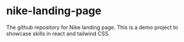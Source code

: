 # nike-landing-page
The github repository for Nike landing page. This is a demo project to showcase skills in react and tailwind CSS.
